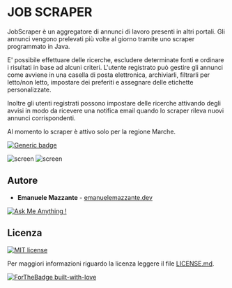 # JOB SCRAPER
JobScraper è un aggregatore di annunci di lavoro presenti in altri portali. Gli annunci vengono prelevati più volte al giorno tramite uno scraper programmato in Java.

E' possibile effettuare delle ricerche, escludere determinate fonti e ordinare i risultati in base ad alcuni criteri. L'utente registrato può gestire gli annunci come avviene in una casella di posta elettronica, archiviarli, filtrarli per letto/non letto, impostare dei preferiti e assegnare delle etichette personalizzate.

Inoltre gli utenti registrati possono impostare delle ricerche attivando degli avvisi in modo da ricevere una notifica email quando lo scraper rileva nuovi annunci corrispondenti.

Al momento lo scraper è attivo solo per la regione Marche.

[![Generic badge](https://img.shields.io/badge/LIVEDEMO-HERE-<COLOR>.svg)](https://emanuelemazzante.dev/demo/mybnb/)

![screen](../master/art/mybnb_screen_1.jpg)
![screen](../master/art/mybnb_screen_2.jpg)

## Autore

* **Emanuele Mazzante** - [emanuelemazzante.dev](https://emanuelemazzante.dev) 

[![Ask Me Anything !](https://img.shields.io/badge/Ask%20me-anything-1abc9c.svg)](mailto:ciao@emanuelemazzante.dev)

## Licenza

[![MIT license](https://img.shields.io/badge/License-MIT-blue.svg)](https://lbesson.mit-license.org/)

Per maggiori informazioni riguardo la licenza leggere il file [LICENSE.md](LICENSE.md).

[![ForTheBadge built-with-love](http://ForTheBadge.com/images/badges/built-with-love.svg)](https://emanuelemazzante.dev/)
